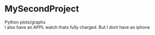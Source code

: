 # MySecondProject
 Python plots/graphs  
I also have an APPL watch thats fully charged. 
But I dont have an iphone
